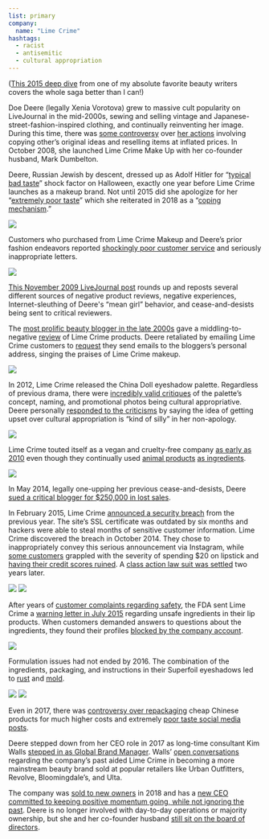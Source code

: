 ```yaml
---
list: primary
company:
  name: "Lime Crime"
hashtags:
  - racist
  - antisemitic
  - cultural appropriation
---
```


([This 2015 deep dive](https://www.vox.com/2015/9/28/9392021/lime-crime-doe-deere-hated-xenia-vorotova) from one of my absolute favorite beauty writers covers the whole saga better than I can!)

Doe Deere (legally Xenia Vorotova) grew to massive cult popularity on LiveJournal in the mid-2000s, sewing and selling vintage and Japanese-street-fashion-inspired clothing, and continually reinventing her image. During this time, there was [some controversy](https://www.sutori.com/story/limecrimescandal-part-one) over [her actions](https://ohdeardoedeere.tumblr.com/post/75607412764/history-page-w-most-of-the-working-links) involving copying other’s original ideas and reselling items at inflated prices. In October 2008, she launched Lime Crime Make Up with her co-founder husband, Mark Dumbelton.

Deere, Russian Jewish by descent, dressed up as Adolf Hitler for “[typical bad taste](https://web.archive.org/web/20090521195657/http://www.doedeereblogazine.com/articles/halloween-throughout-the-years)” shock factor on Halloween, exactly one year before Lime Crime launches as a makeup brand. Not until 2015 did she apologize for her “[extremely poor taste](https://web.archive.org/web/20150910145155/http://www.doedeereblogazine.com/doedeeredressedashitler/)” which she reiterated in 2018 as a “[coping mechanism](https://www.youtube.com/watch?v=-so-3lfLzr4).”

![](/limecrime-hitler.png)

Customers who purchased from Lime Crime Makeup and Deere’s prior fashion endeavors reported [shockingly poor customer service](http://lillianfunnyface.blogspot.com/2009/10/lime-crime-makeup-dilemma.html) and seriously inappropriate letters.

![](/limecrime-letter.jpg)

[This November 2009 LiveJournal post](https://emeraldsrain.livejournal.com/149717.html) rounds up and reposts several different sources of negative product reviews, negative experiences, Internet-sleuthing of Deere's “mean girl” behavior, and cease-and-desists being sent to critical reviewers.

The [most prolific beauty blogger in the late 2000s](https://www.temptalia.com/temptalia-mentioned-by-wwd-as-one-of-the-hottest-beauty-blogs/) gave a middling-to-negative [review](https://www.temptalia.com/lime-crime-lipsticks-reviews-photos-swatches/) of Lime Crime products. Deere retaliated by emailing Lime Crime customers to [request](https://www.racked.com/2015/9/28/9392021/lime-crime-doe-deere-hated-xenia-vorotova) they send emails to the bloggers’s personal address, singing the praises of Lime Crime makeup.

![](/limecrime-temptalia.png)

In 2012, Lime Crime released the China Doll eyeshadow palette. Regardless of previous drama, there were [incredibly valid critiques](http://www.portraitofmai.com/2012/01/lime-crime-youre-doing-it-wrong.html) of the palette’s concept, naming, and promotional photos being cultural appropriative. Deere personally [responded to the criticisms](https://web.archive.org/web/20150317010038/http://www.doedeereblogazine.com/articles/chinadoll-lives-on/) by saying the idea of getting upset over cultural appropriation is “kind of silly” in her non-apology.

![](/limecrime-china-doll.jpg)

Lime Crime touted itself as a vegan and cruelty-free company [as early as 2010](http://web.archive.org/web/20100227211141/http:/www.doedeereblogazine.com/articles/lime-crime-makeup-certified-cruelty-free-donates-to-bideawee#comments) even though they continually used [animal products](https://ohdeardoedeere.tumblr.com/post/72284853606/i-hope-everyone-had-a-wonderful-and-enjoyable) [as ingredients](http://veganmakeup.tumblr.com/post/81474519086/how-cruelty-free-are-lime-crime-really).

![](/limecrime-vegan.jpg)

In May 2014, legally one-upping her previous cease-and-desists, Deere [sued a critical blogger for $250,000 in lost sales](https://www.pacermonitor.com/public/case/3675926/Lime_Crime_et_al_v_Jascynski).

In February 2015, Lime Crime [announced a security breach](https://jezebel.com/lime-crimes-website-is-hacked-customer-information-sto-1686744501) from the previous year. The site’s SSL certificate was outdated by six months and hackers were able to steal months of sensitive customer information. Lime Crime discovered the breach in October 2014. They chose to inappropriately convey this serious announcement via Instagram, while [some customers](https://hellorousseau.com/2015/08/25/pandoras-purple-box-part-2/) grappled with the severity of spending $20 on lipstick and [having their credit scores ruined](https://dailygeekette.wordpress.com/2015/03/21/lime-crime-stole-my-identity/). A [class action law suit was settled](https://www.revelist.com/beauty-news-/lime-crime-lawsuit-settlement/10909) two years later.

![](/limecrime-apology.jpg)
![](/limecrime-fraud.png)

After years of [customer complaints regarding safety](https://www.refinery29.com/en-us/2015/08/93130/lime-crime-lipsticks-illegal-additives-fda-approval#.xgjftv:zHfu), the FDA sent Lime Crime a [warning letter in July 2015](https://www.fda.gov/ICECI/EnforcementActions/WarningLetters/2015/ucm456525.htm) regarding unsafe ingredients in their lip products. When customers demanded answers to questions about the ingredients, they found their profiles [blocked by the company account](https://www.reddit.com/r/MakeupAddiction/comments/37158s/has_anyone_contacted_lime_crime_re_cashmeres_use/).

![](/limecrime-fda.png)

Formulation issues had not ended by 2016. The combination of the ingredients, packaging, and instructions in their Superfoil eyeshadows led to [rust](https://www.youtube.com/watch?v=RQ_Ml2MBqho) and [mold](https://www.reddit.com/r/MakeupAddiction/comments/55qyc9/psa_lime_crime_superfoils_may_have_mold/).

![](/limecrime-rust.png)
![](/limecrime-mold.png)

Even in 2017, there was [controversy over repackaging](https://ohdeardoedeere.tumblr.com/post/161521856859/brushes-what-brushes) cheap Chinese products for much higher costs and extremely [poor taste social media posts](https://www.youtube.com/watch?v=uXyddaTvgFY).

Deere stepped down from her CEO role in 2017 as long-time consultant Kim Walls [stepped in as Global Brand Manager](https://wwd.com/beauty-industry-news/beauty-features/beauty-companies-seeking-investors-10907240/). Walls’ [open conversations](https://www.racked.com/2018/3/6/17081186/lime-crime-comeback-controversy-new-stores-ulta) regarding the company’s past aided Lime Crime in becoming a more mainstream beauty brand sold at popular retailers like Urban Outfitters, Revolve, Bloomingdale’s, and Ulta.

The company was [sold to new owners](https://www.racked.com/2018/6/18/17474588/lime-crime-doe-deere-sold-tengram-private-equity) in 2018 and has a [new CEO committed to keeping positive momentum going, while not ignoring the past](https://www.youtube.com/watch?v=snPmdLtwlb4). Deere is no longer involved with day-to-day operations or majority ownership, but she and her co-founder husband [still sit on the board of directors](https://www.prnewswire.com/news-releases/lime-crime-founder-doe-deere-reassures-fans-speaks-out-on-decision-to-sell-company-her-new-role-and-exciting-future-plans-300683887.html).
